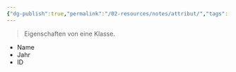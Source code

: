 ```yaml
---
{"dg-publish":true,"permalink":"/02-resources/notes/attribut/","tags":["OOP"]}
---
```


> Eigenschaften von eine Klasse.

- Name
- Jahr
- ID